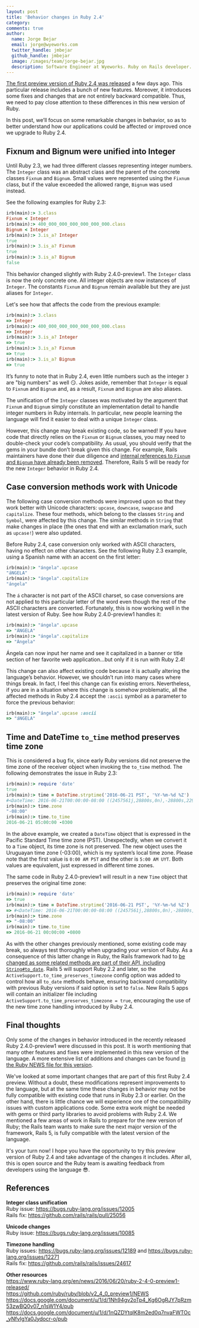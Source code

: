 ```yaml
---
layout: post
title: 'Behavior changes in Ruby 2.4'
category:
comments: true
author:
  name: Jorge Bejar
  email: jorge@wyeworks.com
  twitter_handle: jmbejar
  github_handle: jmbejar
  image: /images/team/jorge-bejar.jpg
  description: Software Engineer at Wyeworks. Ruby on Rails developer.
---
```


[The first preview version of Ruby 2.4 was released](https://www.ruby-lang.org/en/news/2016/06/20/ruby-2-4-0-preview1-released/) a few days ago. This particular release includes a bunch of new features. Moreover, it introduces some fixes and changes that are not entirely backward compatible. Thus, we need to pay close attention to these differences in this new version of Ruby.

In this post, we’ll focus on some remarkable changes in behavior, so as to better understand how our applications could be affected or improved once we upgrade to Ruby 2.4.

<!--more-->

## Fixnum and Bignum were unified into Integer

Until Ruby 2.3, we had three different classes representing integer numbers. The `Integer` class was an abstract class and the parent of the concrete classes `Fixnum` and `Bignum`. Small values were represented using the `Fixnum` class, but if the value exceeded the allowed range, `Bignum` was used instead.

See the following examples for Ruby 2.3:

```ruby
irb(main):> 3.class
Fixnum < Integer
irb(main):> 400_000_000_000_000_000_000.class
Bignum < Integer
irb(main):> 3.is_a? Integer
true
irb(main):> 3.is_a? Fixnum
true
irb(main):> 3.is_a? Bignum
false
```

This behavior changed slightly with Ruby 2.4.0-preview1. The `Integer` class is now the only concrete one. All integer objects are now instances of `Integer`. The constants `Fixnum` and `Bignum` remain available but they are just aliases for `Integer`.

Let's see how that affects the code from the previous example:

```ruby
irb(main):> 3.class
=> Integer
irb(main):> 400_000_000_000_000_000_000.class
=> Integer
irb(main):> 3.is_a? Integer
=> true
irb(main):> 3.is_a? Fixnum
=> true
irb(main):> 3.is_a? Bignum
=> true
```

It’s funny to note that in Ruby 2.4, even little numbers such as the integer `3` are "big numbers" as well 😏. Jokes aside, remember that `Integer` is equal to `Fixnum` and `Bignum` and, as a result, `Fixnum` and `Bignum` are also aliases.

The unification of the `Integer` classes was motivated by the argument that `Fixnum` and `Bignum` simply constitute an implementation detail to handle integer numbers in Ruby internals. In particular, new people learning the language will find it easier to deal with a unique `Integer` class.

However, this change may break existing code, so be warned! If you have code that directly relies on the `Fixnum` or `Bignum` classes, you may need to double-check your code’s compatibility. As usual, you should verify that the gems in your bundle don’t break given this change. For example, Rails maintainers have done their due diligence and [internal references to `Fixnum` and `Bignum` have already been removed](https://github.com/rails/rails/pull/25056). Therefore, Rails 5 will be ready for the new `Integer` behavior in Ruby 2.4.

## Case conversion methods work with Unicode

The following case conversion methods were improved upon so that they work better with Unicode characters: `upcase`, `downcase`, `swapcase` and `capitalize`. These four methods, which belong to the classes `String` and `Symbol`, were affected by this change. The similar methods in `String` that make changes in place (the ones that end with an exclamation mark, such as `upcase!`) were also updated.

Before Ruby 2.4, case conversion only worked with ASCII characters, having no effect on other characters. See the following Ruby 2.3 example, using a Spanish name with an accent on the first letter:

```ruby
irb(main):> "ángela".upcase
"áNGELA"
irb(main):> "ángela".capitalize
"ángela"
```

The `á` character is not part of the ASCII charset, so case conversions are not applied to this particular letter of the word even though the rest of the ASCII characters are converted. Fortunately, this is now working well in the latest version of  Ruby. See how Ruby 2.4.0-preview1 handles it:

```ruby
irb(main):> "ángela".upcase
=> "ÁNGELA"
irb(main):> "ángela".capitalize
=> "Ángela"
```

Ángela can now input her name and see it capitalized in a banner or title section of her favorite web application...but only if it is run with Ruby 2.4!

This change can also affect existing code because it is actually altering the language’s behavior. However, we shouldn’t run into many cases where things break. In fact, I feel this change can fix existing errors. Nevertheless, if you are in a situation where this change is somehow problematic, all the affected methods in Ruby 2.4 accept the `:ascii` symbol as a parameter to force the previous behavior:

```ruby
irb(main):> "ángela".upcase :ascii
=> "áNGELA"  
```

## Time and DateTime `to_time` method preserves time zone 

This is considered a bug fix, since early Ruby versions did not preserve the time zone of the receiver object when invoking the `to_time` method. The following demonstrates the issue in Ruby 2.3:

```ruby
irb(main):> require 'date'
true
irb(main):> time = DateTime.strptime('2016-06-21 PST', '%Y-%m-%d %Z')
#<DateTime: 2016-06-21T00:00:00-08:00 ((2457561j,28800s,0n),-28800s,2299161j)>
irb(main):> time.zone
"-08:00"
irb(main):> time.to_time
2016-06-21 05:00:00 -0300
```

In the above example, we created a `DateTime` object that is expressed in the Pacific Standard Time time zone (PST). Unexpectedly, when we convert it to a `Time` object, its time zone is not preserved. The new object uses the Uruguayan time zone (-03:00), which is my system’s local time zone. Please note that the first value is `0:00 AM PST` and the other is `5:00 AM UYT`. Both values are equivalent, just expressed in different time zones.

The same code in Ruby 2.4.0-preview1 will result in a new `Time` object that preserves the original time zone:

```ruby
irb(main):> require 'date'
=> true
irb(main):> time = DateTime.strptime('2016-06-21 PST', '%Y-%m-%d %Z')
=> #<DateTime: 2016-06-21T00:00:00-08:00 ((2457561j,28800s,0n),-28800s,2299161j)>
irb(main):> time.zone
=> "-08:00"
irb(main):> time.to_time
=> 2016-06-21 00:00:00 -0800
```

As with the other changes previously mentioned, some existing code may break, so always test thoroughly when upgrading your version of Ruby. As a consequence of this latter change in Ruby, the Rails framework had to [be changed as some related methods are part of their API, including `String#to_date`](https://github.com/rails/rails/commit/c9c5788a527b70d7f983e2b4b47e3afd863d9f48). Rails 5 will support Ruby 2.2 and later, so the `ActiveSupport.to_time_preserves_timezone` config option was added to control how all `to_date` methods behave, ensuring backward compatibility with previous Ruby versions if said option is set to `false`.  New Rails 5 apps will contain an initializer file including `ActiveSupport.to_time_preserves_timezone = true`, encouraging the use of the new time zone handling introduced by Ruby 2.4.

## Final thoughts

Only some of the changes in behavior introduced in the recently released Ruby 2.4.0-preview1 were discussed in this post. It is worth mentioning that many other features and fixes were implemented in this new version of the language. A more extensive list of additions and changes can be found [in the Ruby NEWS file for this version](https://github.com/ruby/ruby/blob/v2_4_0_preview1/NEWS).

We've looked at some important changes that are part of this first Ruby 2.4 preview. Without a doubt, these modifications represent improvements to the language, but at the same time these changes in behavior may not be fully compatible with existing code that runs in Ruby 2.3 or earlier. On the other hand, there is little chance we will experience one of the compatibility issues with custom applications code. Some extra work might be needed with gems or third party libraries to avoid problems with Ruby 2.4. We mentioned a few areas of work in Rails to prepare for the new version of Ruby; the Rails team wants to make sure the next major version of the framework, Rails 5, is fully compatible with the latest version of the language.

It's your turn now! I hope you have the opportunity to try this preview version of Ruby 2.4 and take advantage of the changes it includes. After all, this is open source and the Ruby team is awaiting feedback from developers using the language 😎.

## References

__Integer class unification__<br/>
Ruby issue: https://bugs.ruby-lang.org/issues/12005<br/>
Rails fix: https://github.com/rails/rails/pull/25056<br/>

__Unicode changes__<br/>
Ruby issue: https://bugs.ruby-lang.org/issues/10085

__Timezone handling__<br/>
Ruby issues: https://bugs.ruby-lang.org/issues/12189 and https://bugs.ruby-lang.org/issues/12271<br/>
Rails fix: https://github.com/rails/rails/issues/24617

__Other resources__<br/>
https://www.ruby-lang.org/en/news/2016/06/20/ruby-2-4-0-preview1-released/<br/>
https://github.com/ruby/ruby/blob/v2_4_0_preview1/NEWS<br/>
https://docs.google.com/document/u/1/d/1Nh94gv2oTp4_Kg6OgRJY7pRzm53zwBQ0v07_n1sW1Y4/pub<br/>
https://docs.google.com/document/u/1/d/1nQZDYtqlK8m2ed0q7nvaFWTOc_yNfvIgYa0Jydocr-o/pub
